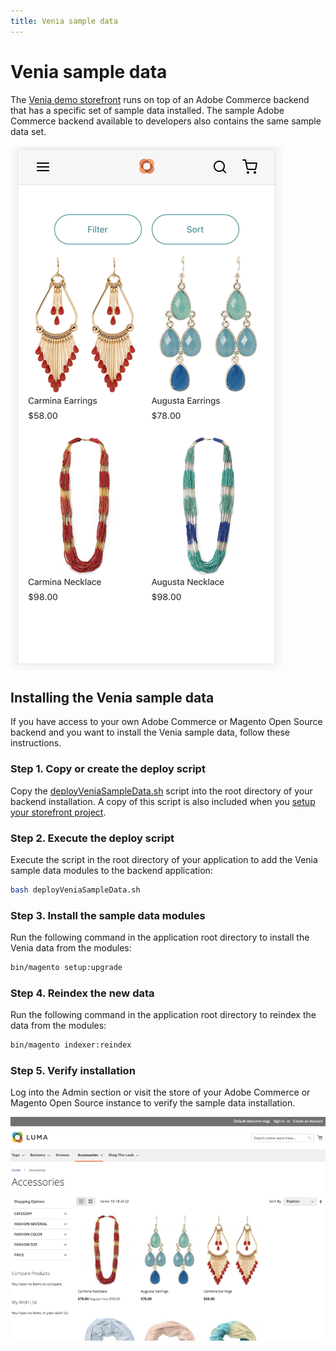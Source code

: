 ```yaml
---
title: Venia sample data
---
```


# Venia sample data

The [Venia demo storefront][] runs on top of an Adobe Commerce backend that has a specific set of sample data installed.
The sample Adobe Commerce backend available to developers also contains the same sample data set.

[venia demo storefront]: https://venia.magento.com/

![venia-sample-data](images/accessories-sample-data.png)

## Installing the Venia sample data

If you have access to your own Adobe Commerce or Magento Open Source backend and you want to install the Venia sample data, follow these instructions.

### Step 1. Copy or create the deploy script

Copy the [deployVeniaSampleData.sh][] script into the root directory of your backend installation.
A copy of this script is also included when you [setup your storefront project][].

[deployveniasampledata.sh]: https://github.com/magento/pwa-studio/blob/develop/packages/venia-concept/deployVeniaSampleData.sh
[setup your storefront project]: /tutorials/setup-storefront/

### Step 2. Execute the deploy script

Execute the script in the root directory of your application to add the Venia sample data modules to the backend application:

```sh
bash deployVeniaSampleData.sh
```

### Step 3. Install the sample data modules

Run the following command in the application root directory to install the Venia data from the modules:

```sh
bin/magento setup:upgrade
```

### Step 4. Reindex the new data

Run the following command in the application root directory to reindex the data from the modules:

```sh
bin/magento indexer:reindex
```

### Step 5. Verify installation

Log into the Admin section or visit the store of your Adobe Commerce or Magento Open Source instance to verify the sample data installation.

![sample-data-in-luma](images/sample-data-installed.png)
